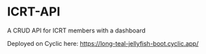 # ICRT-API
A CRUD API for ICRT members with a dashboard

Deployed on Cyclic here: https://long-teal-jellyfish-boot.cyclic.app/ 
